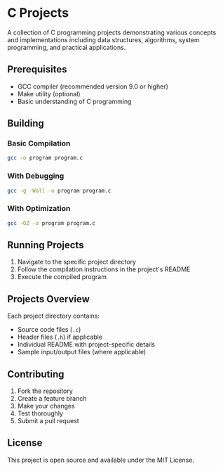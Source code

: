 # C Projects

A collection of C programming projects demonstrating various concepts and implementations including data structures, algorithms, system programming, and practical applications.

## Prerequisites

- GCC compiler (recommended version 9.0 or higher)
- Make utility (optional)
- Basic understanding of C programming


## Building

### Basic Compilation
```bash
gcc -o program program.c
```

### With Debugging
```bash
gcc -g -Wall -o program program.c
```

### With Optimization
```bash
gcc -O2 -o program program.c
```

## Running Projects

1. Navigate to the specific project directory
2. Follow the compilation instructions in the project's README
3. Execute the compiled program

## Projects Overview

Each project directory contains:
- Source code files (`.c`)
- Header files (`.h`) if applicable
- Individual README with project-specific details
- Sample input/output files (where applicable)

## Contributing

1. Fork the repository
2. Create a feature branch
3. Make your changes
4. Test thoroughly
5. Submit a pull request

## License

This project is open source and available under the MIT License.
